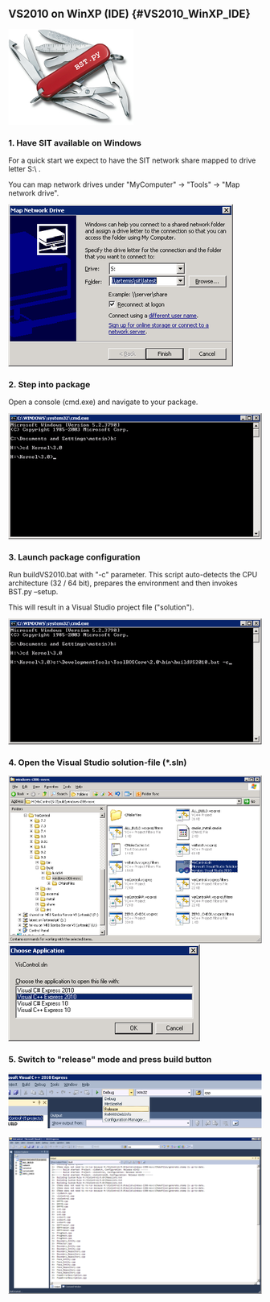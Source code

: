 ##  VS2010 on WinXP (IDE)         {#VS2010_WinXP_IDE}

![](BST-small.png)


###  1. Have SIT available on Windows

For a quick start we expect to have the SIT network share mapped to drive letter S:\ .

You can map network drives under "MyComputer" → "Tools" → "Map network drive".

![](MapNetworkDrive-WinXP.png)


###  2. Step into package

Open a console (cmd.exe) and navigate to your package.

![](TopLevelDirectory-WinXP.png)

###  3. Launch package configuration
     
Run buildVS2010.bat with "-c" parameter. This script auto-detects the CPU architecture (32 / 64 bit), prepares the environment and then invokes BST.py –setup.
     
This will result in a Visual Studio project file ("solution").

![](RunWindowsBuildScript-SetupOnly.png)


###  4. Open the Visual Studio solution-file (*.sln)

![](VisualStudioSolutionFile.png)
![](VisualStudioOpenDialog.png)


### 5. Switch to "release" mode and press build button

![](VisualStudioSwitchToRelease.png)


![](VisualStudioBuild.png)